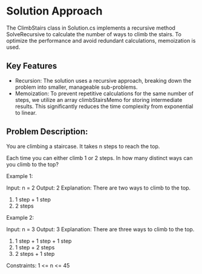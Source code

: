 # Solution Approach

The ClimbStairs class in Solution.cs implements a recursive method SolveRecursive to calculate the number of ways to climb the stairs. To optimize the performance and avoid redundant calculations, memoization is used.
## Key Features

- Recursion: 
The solution uses a recursive approach, breaking down the problem into smaller, manageable sub-problems.
- Memoization: 
To prevent repetitive calculations for the same number of steps, we utilize an array climbStairsMemo for storing intermediate results. This significantly reduces the time complexity from exponential to linear.


## Problem Description:

You are climbing a staircase. It takes n steps to reach the top.

Each time you can either climb 1 or 2 steps. In how many distinct ways can you climb to the top?

Example 1:

Input: n = 2
Output: 2
Explanation: There are two ways to climb to the top.
1. 1 step + 1 step
2. 2 steps

Example 2:

Input: n = 3
Output: 3
Explanation: There are three ways to climb to the top.
1. 1 step + 1 step + 1 step
2. 1 step + 2 steps
3. 2 steps + 1 step

 

Constraints:
1 <= n <= 45
